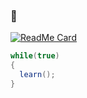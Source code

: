 <!--
**yannickgloster/yannickgloster** is a ✨ _special_ ✨ repository because its `README.md` (this file) appears on your GitHub profile.

Here are some ideas to get you started:

- 🔭 I’m currently working on ...
- 🌱 I’m currently learning ...
- 👯 I’m looking to collaborate on ...
- 🤔 I’m looking for help with ...
- 💬 Ask me about ...
- 📫 How to reach me: ...
- 😄 Pronouns: ...
- ⚡ Fun fact: ...
-->

<!--
[![Yannick's github stats](https://github-readme-stats.vercel.app/api?username=yannickgloster)](https://github.com/yannickgloster) 
-->
### 👀
[![ReadMe Card](https://github-readme-stats.vercel.app/api/pin/?username=yannickgloster&repo=discord-10man)](https://github.com/yannickgloster/discord-10man)

```C#
while(true)
{
  learn();
}  
```

